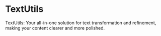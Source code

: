 # TextUtils
TextUtils: Your all-in-one solution for text transformation and refinement, making your content clearer and more polished.
